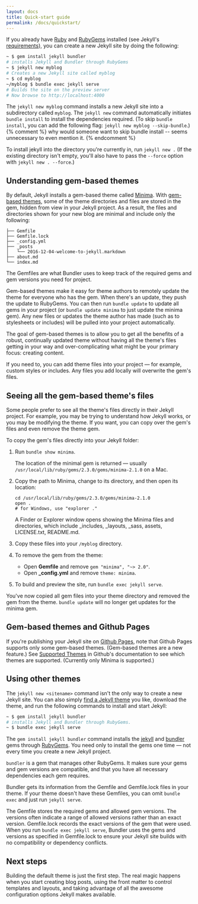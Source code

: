 ```yaml
---
layout: docs
title: Quick-start guide
permalink: /docs/quickstart/
---
```


If you already have [Ruby](https://www.ruby-lang.org/en/downloads/) and [RubyGems](https://rubygems.org/pages/download) installed (see Jekyll's [requirements](/docs/installation/#requirements/)), you can create a new Jekyll site by doing the following:

```sh
~ $ gem install jekyll bundler 
# installs Jekyll and Bundler through RubyGems
~ $ jekyll new myblog 
# Creates a new Jekyll site called myblog
~ $ cd myblog
~/myblog $ bundle exec jekyll serve 
# Builds the site on the preview server
# Now browse to http://localhost:4000
```

The `jekyll new myblog` command installs a new Jekyll site into a subdirectory called `myblog`. The `jekyll new` command automatically initiates `bundle install` to install the dependencies required. (To skip `bundle install`, you can add the following flag: `jekyll new myblog --skip-bundle`.) {% comment %} why would someone want to skip bundle install -- seems unnecessary to even mention it. {% endcomment %}

To install jekyll into the directory you're currently in, run `jekyll new .` (If the existing directory isn't empty, you'll also have to pass the `--force` option with `jekyll new . --force`.)  

## Understanding gem-based themes

By default, Jekyll installs a gem-based theme called [Minima](https://github.com/jekyll/minima). With [gem-based themes](/docs/themes/), some of the theme directories and files are stored in the gem, hidden from view in your Jekyll project. As a result, the files and directories shown for your new blog are minimal and include only the following:

```
├── Gemfile
├── Gemfile.lock
├── _config.yml
├── _posts
│   └── 2016-12-04-welcome-to-jekyll.markdown
├── about.md
└── index.md
```

The Gemfiles are what Bundler uses to keep track of the required gems and gem versions you need for project.

Gem-based themes make it easy for theme authors to remotely update the theme for everyone who has the gem. When there's an update, they push the update to RubyGems. You can then run `bundle update` to update all gems in your project (or `bundle update minima` to just update the minima gem). Any new files or updates the theme author has made (such as to stylesheets or includes) will be pulled into your project automatically.

The goal of gem-based themes is to allow you to get all the benefits of a robust, continually updated theme without having all the theme's files getting in your way and over-complicating what might be your primary focus: creating content.

If you need to, you can add theme files into your project &mdash; for example, custom styles or includes. Any files you add locally will overwrite the gem's files. 

## Seeing all the gem-based theme's files

Some people prefer to see all the theme's files directly in their Jekyll project. For example, you may be trying to understand how Jekyll works, or you may be modifying the theme. If you want, you can copy over the gem's files and even remove the theme gem.

To copy the gem's files directly into your Jekyll folder:

1.  Run `bundle show minima`. 
    
    The location of the minimal gem is returned &mdash; usually `/usr/local/lib/ruby/gems/2.3.0/gems/minima-2.1.0` on a Mac. 
    
2.  Copy the path to Minima, change to its directory, and then open its location:

    ```
    cd /usr/local/lib/ruby/gems/2.3.0/gems/minima-2.1.0
    open . 
    # for Windows, use "explorer ."
    ```
    
    A Finder or Explorer window opens showing the Minima files and directories, which include _includes, _layouts, _sass, assets, LICENSE.txt, README.md.
     
3.  Copy these files into your `/myblog` directory.
4.  To remove the gem from the theme:
    
    *  Open **Gemfile** and remove `gem "minima", "~> 2.0"`. 
    *  Open **_config.yml** and remove `theme: minima`. 
    
5.  To build and preview the site, run `bundle exec jekyll serve`.

You've now copied all gem files into your theme directory and removed the gem from the theme. `bundle update` will no longer get updates for the minima gem.

## Gem-based themes and Github Pages

If you're publishing your Jekyll site on [Github Pages](https://pages.github.com/), note that Github Pages supports only some gem-based themes. (Gem-based themes are a new feature.) See [Supported Themes](https://pages.github.com/themes/) in Github's documentation to see which themes are supported. (Currently only Minima is supported.) 

## Using other themes

The `jekyll new <sitename>` command isn't the only way to create a new Jekyll site. You can also simply [find a Jekyll theme](https://www.google.com/search?q=jekyll+themes&oq=jekyll+themes) you like, download the theme, and run the following commands to install and start Jekyll:

```sh
~ $ gem install jekyll bundler 
# installs Jekyll and Bundler through RubyGems. 
~ $ bundle exec jekyll serve
```

The `gem install jekyll bundler` command installs the [jekyll](https://rubygems.org/gems/jekyll/) and [bundler](https://rubygems.org/gems/bundler) gems through [RubyGems](https://rubygems.org/). You need only to install the gems one time &mdash; not every time you create a new Jekyll project. 

`bundler` is a gem that manages other RubyGems. It makes sure your gems and gem versions are compatible, and that you have all necessary dependencies each gem requires. 

Bundler gets its information from the Gemfile and Gemfile.lock files in your theme. If your theme doesn't have these Gemfiles, you can omit `bundle exec` and just run `jekyll serve`.

The Gemfile stores the required gems and allowed gem versions. The versions often indicate a range of allowed versions rather than an exact version. Gemfile.lock records the exact versions of the gem that were used. When you run `bundle exec jekyll serve`, Bundler uses the gems and versions as specified in Gemfile.lock to ensure your Jekyll site builds with no compatibility or dependency conflicts.

## Next steps

Building the default theme is just the first step. The real magic happens when you start creating blog posts, using the front matter to control templates and layouts, and taking advantage of all the awesome configuration options Jekyll makes available.
